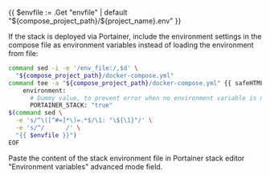 {{ $envfile := .Get "envfile" | default "${compose_project_path}/${project_name}.env" }}

If the stack is deployed via Portainer, include the environment settings
in the compose file as environment variables instead of loading the environment
from file:

```bash
command sed -i -e '/env_file:/,$d' \
  "${compose_project_path}/docker-compose.yml"
command tee -a "${compose_project_path}/docker-compose.yml" {{ safeHTML "<<" }} EOF
    environment:
      # Dummy value, to prevent error when no environment variable is needed.
      PORTAINER_STACK: "true"
$(command sed \
  -e 's/^\([^#=]*\)=.*$/\1: "\${\1}"/' \
  -e 's/^/      /' \
  "{{ $envfile }}")
EOF
```

Paste the content of the stack environment file in Portainer stack editor
"Environment variables" advanced mode field.
